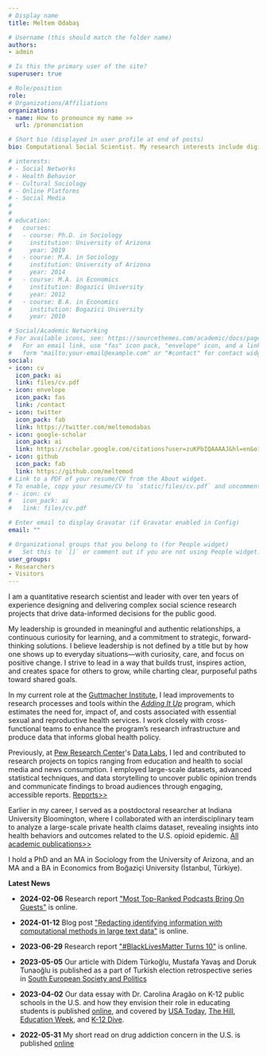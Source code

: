 ```yaml
---
# Display name
title: Meltem Odabaş

# Username (this should match the folder name)
authors:
- admin

# Is this the primary user of the site?
superuser: true

# Role/position
role: 
# Organizations/Affiliations
organizations:
- name: How to pronounce my name >>
  url: /prononciation

# Short bio (displayed in user profile at end of posts)
bio: Computational Social Scientist. My research interests include digital technology, social media use, and the relationship between social interaction and cultural formation.

# interests:
# - Social Networks
# - Health Behavior
# - Cultural Sociology
# - Online Platforms
# - Social Media
# 
# 
# education:
#   courses:
#   - course: Ph.D. in Sociology
#     institution: University of Arizona
#     year: 2019
#   - course: M.A. in Sociology
#     institution: University of Arizona
#     year: 2014
#   - course: M.A. in Economics
#     institution: Bogazici University
#     year: 2012
#   - course: B.A. in Economics
#     institution: Bogazici University
#     year: 2010

# Social/Academic Networking
# For available icons, see: https://sourcethemes.com/academic/docs/page-builder/#icons
#   For an email link, use "fas" icon pack, "envelope" icon, and a link in the
#   form "mailto:your-email@example.com" or "#contact" for contact widget.
social:
- icon: cv
  icon_pack: ai
  link: files/cv.pdf
- icon: envelope
  icon_pack: fas
  link: /contact
- icon: twitter
  icon_pack: fab
  link: https://twitter.com/meltemodabas
- icon: google-scholar
  icon_pack: ai
  link: https://scholar.google.com/citations?user=zuKPbIQAAAAJ&hl=en&oi=ao
- icon: github
  icon_pack: fab
  link: https://github.com/meltemod
# Link to a PDF of your resume/CV from the About widget.
# To enable, copy your resume/CV to `static/files/cv.pdf` and uncomment the lines below.
# - icon: cv
#   icon_pack: ai
#   link: files/cv.pdf

# Enter email to display Gravatar (if Gravatar enabled in Config)
email: ""

# Organizational groups that you belong to (for People widget)
#   Set this to `[]` or comment out if you are not using People widget.
user_groups:
- Researchers
- Visitors
---
```


I am a quantitative research scientist and  leader with over ten years of experience 
designing and delivering complex social science research projects that drive data-informed 
decisions for the public good.

My leadership is grounded in meaningful and authentic relationships, a continuous curiosity for learning, 
and a commitment to strategic, forward-thinking solutions. I believe leadership is not defined 
by a title but by how one shows up to everyday situations—with curiosity, care, and focus on positive change. 
I strive to lead in a way that builds trust, inspires action, and creates space for others to grow, 
while charting clear, purposeful paths toward shared goals.

In my current role at the [Guttmacher Institute](https://www.guttmacher.org/), 
I lead improvements to research processes 
and tools within the [*Adding It Up*](https://www.guttmacher.org/adding-it-up) program, 
which estimates the need for, impact of, 
and costs associated with essential sexual and reproductive health services. 
I work closely with cross-functional teams to enhance the program’s research infrastructure 
and produce data that informs global health policy.

Previously, at  [Pew Research Center](https://www.pewresearch.org/)'s 
[Data Labs](https://www.pewresearch.org/methods/about-data-labs/), 
I led and contributed to research projects on 
topics ranging from education and health to social media and news consumption.
 I employed large-scale datasets, advanced statistical techniques, and data storytelling 
 to uncover public opinion trends and communicate findings to broad audiences through engaging, 
 accessible reports. [Reports>>](https://www.pewresearch.org/staff/meltem-odabas/)

Earlier in my career, I served as a postdoctoral researcher at Indiana University Bloomington, 
where I collaborated with an interdisciplinary team to analyze a large-scale private health claims dataset, 
revealing insights into health behaviors and outcomes related to the U.S. opioid epidemic.
 [All academic publications>>](https://scholar.google.com/citations?user=zuKPbIQAAAAJ&hl=en)

I hold a PhD and an MA in Sociology from the University of Arizona, 
and an MA and a BA in Economics from Boğaziçi University (İstanbul, Türkiye).

**Latest News**

- **2024-02-06** Research report ["Most Top-Ranked Podcasts Bring On Guests"](https://www.pewresearch.org/journalism/2024/02/06/most-top-ranked-podcasts-bring-on-guests/) is online.

- **2024-01-12** Blog post ["Redacting identifying information with computational methods in large text data"](https://www.pewresearch.org/decoded/2024/01/12/redacting-identifying-information-with-computational-methods-in-large-text-data/) is online.

- **2023-06-29** Research report ["#BlackLivesMatter Turns 10"](https://www.pewresearch.org/internet/2023/06/29/blacklivesmatter-turns-10/) is online.

- **2023-05-05** Our article with Didem Türkoğlu, Mustafa Yavaş and Doruk Tunaoğlu is published as a part of Turkish election retrospective series in [South European Society and Politics](https://www.tandfonline.com/doi/abs/10.1080/13608746.2023.2200901)

- **2023-04-02** Our data essay with Dr. Carolina Aragão on K-12 public schools in the U.S. and how they envision their role in educating students is published [online](https://www.pewresearch.org/social-trends/2023/04/04/school-district-mission-statements-highlight-a-partisan-divide-over-diversity-equity-and-inclusion-in-k-12-education/), and covered by [USA Today](https://www.usatoday.com/story/news/education/2023/04/04/public-schools-mission-statements-partisan-divide-dei/11593250002/), [The Hill](https://thehill.com/blogs/blog-briefing-room/3933631-blue-school-districts-far-more-likely-to-include-diversity-in-mission-statements-analysis/), [Education Week](https://www.edweek.org/leadership/what-an-analysis-of-school-district-mission-statements-revealed/2023/04), and [K-12 Dive](https://www.k12dive.com/news/DEI-partisan-school-mission-statements/647003/).  

- **2022-05-31** My short read on drug addiction concern in the U.S. is published [online](https://www.pewresearch.org/fact-tank/2022/05/31/concern-about-drug-addiction-has-declined-in-u-s-even-in-areas-where-fatal-overdoses-have-risen-the-most/)

